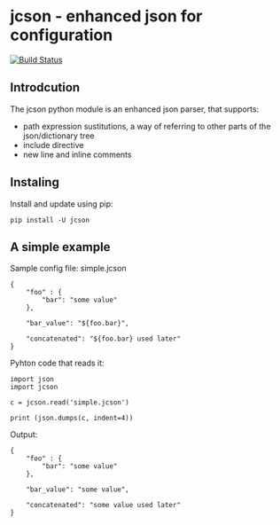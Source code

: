 jcson - enhanced json for configuration
========================================

[![Build Status](https://travis-ci.org/zakalibit/jcson.svg?branch=master)](https://travis-ci.org/zakalibit/jcson)

Introdcution
------------
The jcson python module is an enhanced json parser, that supports:

* path expression sustitutions, a way of referring to other parts of the json/dictionary tree
* include directive
* new line and inline comments


Instaling
---------

Install and update using pip:



    pip install -U jcson


A simple example
----------------

Sample config file: simple.jcson

    {
        "foo" : {
            "bar": "some value"
        },

        "bar_value": "${foo.bar}",

        "concatenated": "${foo.bar} used later"
    }


Pyhton code that reads it:

    import json
    import jcson

    c = jcson.read('simple.jcson')

    print (json.dumps(c, indent=4))

Output:

    {
        "foo" : {
            "bar": "some value"
        },

        "bar_value": "some value",

        "concatenated": "some value used later"
    }